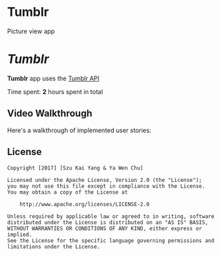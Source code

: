 # Tumblr
Picture view app

# *Tumblr*
**Tumblr** app uses the [Tumblr API](https://www.tumblr.com/docs/en/api/v2)

Time spent: **2** hours spent in total

## Video Walkthrough 

Here's a walkthrough of implemented user stories:


## License

    Copyright [2017] [Szu Kai Yang & Ya Wen Chu]

    Licensed under the Apache License, Version 2.0 (the "License");
    you may not use this file except in compliance with the License.
    You may obtain a copy of the License at

        http://www.apache.org/licenses/LICENSE-2.0

    Unless required by applicable law or agreed to in writing, software
    distributed under the License is distributed on an "AS IS" BASIS,
    WITHOUT WARRANTIES OR CONDITIONS OF ANY KIND, either express or implied.
    See the License for the specific language governing permissions and
    limitations under the License.
